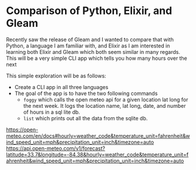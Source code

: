 # Comparison of Python, Elixir, and Gleam

Recently saw the release of Gleam and I wanted to compare that with Python, a language I am familiar with, and Elixir as I am interested in learning both Elixir and Gleam which both seem similar in many regards. This will be a very simple CLI app which tells you how many hours over the next 

This simple exploration will be as follows:

- Create a CLI app in all three languages
- The goal of the app is to have the two following commands
  - `foggy` which calls the open meteo api for a given location lat long for the next week. It logs the location name, lat long, date, and number of hours in a sql lite db.
  - `list` which prints out all the data from the sqlite db.

https://open-meteo.com/en/docs#hourly=weather_code&temperature_unit=fahrenheit&wind_speed_unit=mph&precipitation_unit=inch&timezone=auto
https://api.open-meteo.com/v1/forecast?latitude=33.7&longitude=-84.38&hourly=weather_code&temperature_unit=fahrenheit&wind_speed_unit=mph&precipitation_unit=inch&timezone=auto
